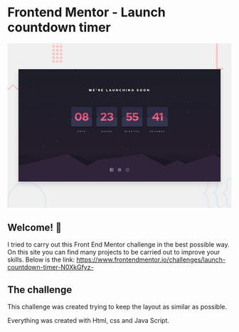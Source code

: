 # Frontend Mentor - Launch countdown timer

![Design preview for the Launch countdown timer coding challenge](./design/desktop-preview.jpg)

## Welcome! 👋

I tried to carry out this Front End Mentor challenge in the best possible way. On this site you can find many projects to be carried out to improve your skills. Below is the link: https://www.frontendmentor.io/challenges/launch-countdown-timer-N0XkGfyz-

## The challenge

This challenge was created trying to keep the layout as similar as possible.

Everything was created with Html, css and Java Script.
